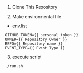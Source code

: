 1. Clone This Repository

2. Make environmental file 

- env.list
```
GITHUB_TOKEN={{ personal token }}
OWNER={{ Repository Owner }}
REPO={{ Repository name }}
EVENT_TYPE={{ Event Type }}
```

3. execute script
```
./run.sh
```
